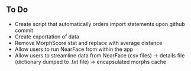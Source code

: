 ## To Do  
* Create script that automatically orders import statements upon github commit
* Create exportation of data
* Remove MorphScore stat and replace with average distance
* Allow users to run NearFace from within the app
* Allow users to streamline data from NearFace (csv files) -> details file (dictionary dumped to .txt file) -> encapsulated morphs cache
 